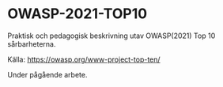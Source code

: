 # OWASP-2021-TOP10
Praktisk och pedagogisk beskrivning utav OWASP(2021) Top 10 sårbarheterna.

Källa: https://owasp.org/www-project-top-ten/

Under pågående arbete.
